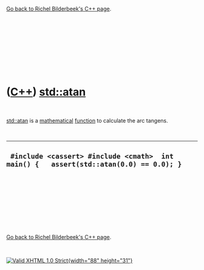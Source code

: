 

[Go back to Richel Bilderbeek's C++ page](Cpp.htm).

 

 

 

 

 

([C++](Cpp.htm)) [std::atan](CppAtan.htm)
=========================================

 

[std::atan](CppAtan.htm) is a [mathematical](CppMath.htm)
[function](CppFunction.htm) to calculate the arc tangens.

 

  -----------------------------------------------------------------------------------------
  ` #include <cassert> #include <cmath>  int main() {   assert(std::atan(0.0) == 0.0); }`
  -----------------------------------------------------------------------------------------

 

 

 

 

 

[Go back to Richel Bilderbeek's C++ page](Cpp.htm).



 

[![Valid XHTML 1.0 Strict](valid-xhtml10.png){width="88"
height="31"}](http://validator.w3.org/check?uri=referer)
